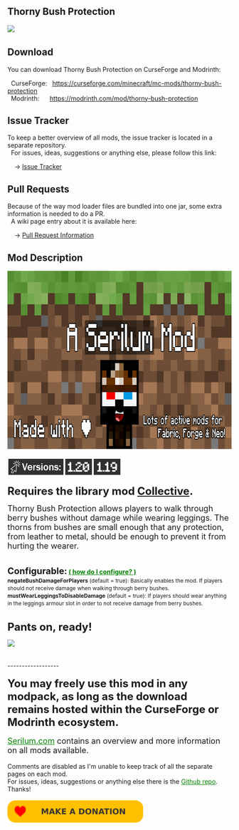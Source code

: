 <h2>Thorny Bush Protection</h2>

<p><a href="https://github.com/Serilum/Thorny-Bush-Protection"><img src="https://serilum.com/assets/data/logo/thorny-bush-protection.png"></a></p><h2>Download</h2>

<p>You can download Thorny Bush Protection on CurseForge and Modrinth:</p><p>&nbsp;&nbsp;CurseForge: &nbsp;&nbsp;<a href="https://curseforge.com/minecraft/mc-mods/thorny-bush-protection">https://curseforge.com/minecraft/mc-mods/thorny-bush-protection</a><br>&nbsp;&nbsp;Modrinth: &nbsp;&nbsp;&nbsp;&nbsp;&nbsp;<a href="https://modrinth.com/mod/thorny-bush-protection">https://modrinth.com/mod/thorny-bush-protection</a></p>

<h2>Issue Tracker</h2>

<p>To keep a better overview of all mods, the issue tracker is located in a separate repository.<br>&nbsp;&nbsp;For issues, ideas, suggestions or anything else, please follow this link:</p>

<p>&nbsp;&nbsp;&nbsp;&nbsp;-> <a href="https://serilum.com/url/issue-tracker">Issue Tracker</a></p>

<h2>Pull Requests</h2>

<p>Because of the way mod loader files are bundled into one jar, some extra information is needed to do a PR.<br>&nbsp;&nbsp;A wiki page entry about it is available here:</p>

<p>&nbsp;&nbsp;&nbsp;&nbsp;-> <a href="https://serilum.com/url/pull-requests">Pull Request Information</a></p>

<h2>Mod Description</h2>

<p><a href="https://serilum.com/" target="_blank" rel="noopener noreferrer"><img src="https://github.com/Serilum/.cdn/raw/main/description/header/header.png" alt="" width="838" height="400" /></a><br /><br /><img src="https://github.com/Serilum/.cdn/raw/main/description/versions/header.png" /><a href="https://legacy.curseforge.com/minecraft/mc-mods/thorny-bush-protection/files/all?filter-status=1&amp;filter-game-version=1738749986:75125"><img src="https://github.com/Serilum/.cdn/raw/main/description/versions/1_20.png" /></a><a href="https://legacy.curseforge.com/minecraft/mc-mods/thorny-bush-protection/files/all?filter-status=1&amp;filter-game-version=1738749986:73407"><img src="https://github.com/Serilum/.cdn/raw/main/description/versions/1_19.png" /></a><br /><br /><strong><span style="font-size: 24px;">Requires the library mod&nbsp;<a style="font-size: 24px;" href="https://curseforge.com/minecraft/mc-mods/collective" target="_blank" rel="noopener noreferrer">Collective</a>.<br /></span></strong></p>
<p><span style="font-size: 18px;">Thorny Bush Protection allows players to walk through berry bushes without damage while wearing leggings. The thorns from bushes are small enough that any protection, from leather to metal, should be enough to prevent it from hurting the wearer.<br /></span><br /><br /><strong><span style="font-size: 20px;">Configurable:</span> <span style="color: #008000; font-size: 14px;"><a style="color: #008000;" title="how" href="https://github.com/Serilum/.information/wiki/how-to-configure-mods" target="_blank" rel="noopener noreferrer">(&nbsp;how do I configure?&nbsp;)</a></span><br /></strong><span style="font-size: 12px;"><strong>negateBushDamageForPlayers</strong>&nbsp;(default = true): Basically enables the mod. If players should not receive damage when walking through berry bushes.</span><br /><span style="font-size: 12px;"><strong>mustWearLeggingsToDisableDamage</strong>&nbsp;(default = true): If players should wear anything in the leggings armour slot in order to not receive damage from berry bushes.</span><br /><br /></p>
<p><span style="font-size: 24px;"><strong>Pants on, ready!</strong></span></p>
<div class="spoiler">
<p><img src="https://github.com/Serilum/.cdn/raw/main/projects/thorny-bush-protection/a.gif" /></p>
</div>
<p>&nbsp;<br />------------------<br /><br /><span style="font-size: 24px;"><strong>You may freely use this mod in any modpack, as long as the download remains hosted within the CurseForge or Modrinth ecosystem.</strong></span><br /><br /><span style="font-size: 18px;"><a style="font-size: 18px; color: #008000;" href="https://serilum.com/" target="_blank" rel="noopener noreferrer">Serilum.com</a> contains an overview and more information on all mods available.</span><br /><br /><span style="font-size: 14px;">Comments are disabled as I'm unable to keep track of all the separate pages on each mod.</span><span style="font-size: 14px;"><br />For issues, ideas, suggestions or anything else there is the&nbsp;<a style="font-size: 14px; color: #008000;" href="https://github.com/Serilum/.issue-tracker" target="_blank" rel="noopener noreferrer">Github repo</a>. Thanks!</span><span style="font-size: 6px;"><br /><br /></span><a href="https://ricksouth.com/donate" target="_blank" rel="noopener noreferrer"><img src="https://github.com/Serilum/.cdn/raw/main/description/shields/donation_rounded.svg" alt="" width="306" height="50" /></a></p>